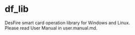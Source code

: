 # df_lib
DesFire smart card operation library for Windows and Linux.  
Please read User Manual in user.manual.md.  

